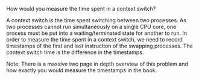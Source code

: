 How would you measure the time spent in a context switch?

A context switch is the time spent switching between two processes. As two processes cannot run simultaneously on a single CPU core, one process must be put into a waiting/terminated state for another to run. In order to measure the time spent in a context switch, we need to record timestamps of the first and last instruction of the swapping processes. The context switch time is the difference in the timestamps.

Note: There is a massive two page in depth overview of this problem and how exactly you would measure the timestamps in the book.
